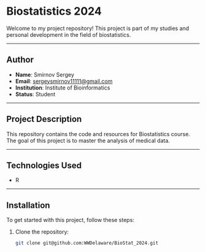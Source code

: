 # Biostatistics 2024

Welcome to my project repository! This project is part of my studies and personal development in the field of biostatistics.

---

## Author

- **Name**: Smirnov Sergey  
- **Email**: sergeysmirnov11111@gmail.com  
- **Institution**: Institute of Bioinformatics  
- **Status**: Student  

---

## Project Description

This repository contains the code and resources for Biostatistics course. The goal of this project is to master the analysis of medical data.

---

## Technologies Used

- R

---

## Installation

To get started with this project, follow these steps:

1. Clone the repository:
   ```bash
   git clone git@github.com:WWDelaware/BioStat_2024.git
